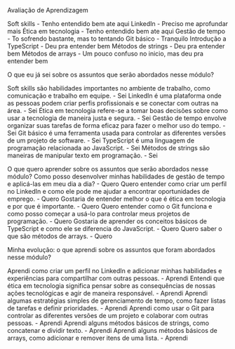 Avaliação de Aprendizagem


Soft skills - Tenho entendido bem ate aqui
LinkedIn - Preciso me aprofundar mais
Ética em tecnologia - Tenho entendido bem ate aqui
Gestão de tempo - To sofrendo bastante, mas to tentando
Git básico - Tranquilo
Introdução a TypeScript - Deu pra entender bem
Métodos de strings - Deu pra entender bem
Métodos de arrays - Um pouco confuso no inicio, mas deu pra entender bem

O que eu já sei sobre os assuntos que serão abordados nesse módulo?

Soft skills são habilidades importantes no ambiente de trabalho, como comunicação e trabalho em equipe. - Sei
LinkedIn é uma plataforma onde as pessoas podem criar perfis profissionais e se conectar com outras na área. - Sei
Ética em tecnologia refere-se a tomar boas decisões sobre como usar a tecnologia de maneira justa e segura. - Sei 
Gestão de tempo envolve organizar suas tarefas de forma eficaz para fazer o melhor uso do tempo. - Sei
Git básico é uma ferramenta usada para controlar as diferentes versões de um projeto de software. - Sei
TypeScript é uma linguagem de programação relacionada ao JavaScript. - Sei
Métodos de strings são maneiras de manipular texto em programação. - Sei

O que quero aprender sobre os assuntos que serão abordados nesse módulo?
Como posso desenvolver minhas habilidades de gestão de tempo e aplicá-las em meu dia a dia? - Quero
Quero entender como criar um perfil no LinkedIn e como ele pode me ajudar a encontrar oportunidades de emprego. - Quero
Gostaria de entender melhor o que é ética em tecnologia e por que é importante. - Quero
Quero entender como o Git funciona e como posso começar a usá-lo para controlar meus projetos de programação. - Quero
Gostaria de aprender os conceitos básicos de TypeScript e como ele se diferencia do JavaScript. - Quero
Quero saber o que são métodos de arrays. - Quero

Minha evolução: o que aprendi sobre os assuntos que foram abordados nesse módulo?

Aprendi como criar um perfil no LinkedIn e adicionar minhas habilidades e experiências para compartilhar com outras pessoas. - Aprendi
Entendi que ética em tecnologia significa pensar sobre as consequências de nossas ações tecnológicas e agir de maneira responsável. - Aprendi
Aprendi algumas estratégias simples de gerenciamento de tempo, como fazer listas de tarefas e definir prioridades. - Aprendi
Aprendi como usar o Git para controlar as diferentes versões de um projeto e colaborar com outras pessoas. - Aprendi
Aprendi alguns métodos básicos de strings, como concatenar e dividir texto. - Aprendi
Aprendi alguns métodos básicos de arrays, como adicionar e remover itens de uma lista. - Aprendi
